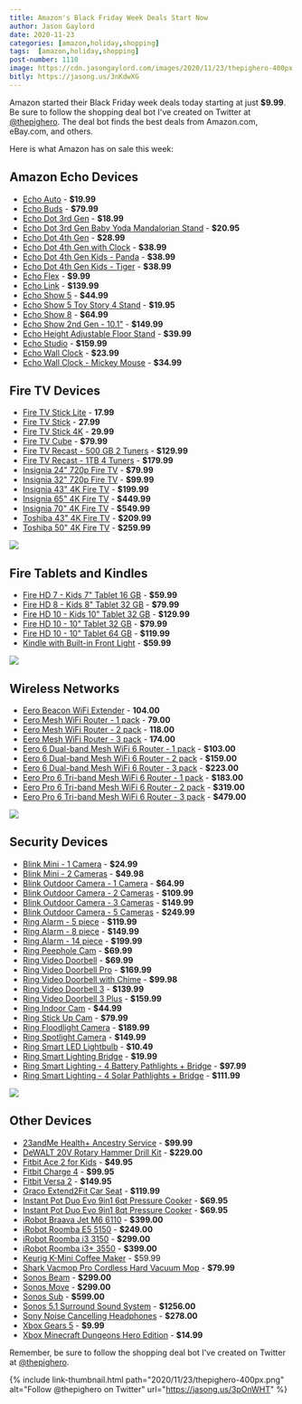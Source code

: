 ```yaml
---
title: Amazon's Black Friday Week Deals Start Now
author: Jason Gaylord
date: 2020-11-23
categories: [amazon,holiday,shopping]
tags:  [amazon,holiday,shopping]
post-number: 1110
image: https://cdn.jasongaylord.com/images/2020/11/23/thepighero-400px.png
bitly: https://jasong.us/3nKdwXG
---
```


Amazon started their Black Friday week deals today starting at just **$9.99**. Be sure to follow the shopping deal bot I've created on Twitter at [@thepighero](https://jasong.us/3pOnWHT). The deal bot finds the best deals from Amazon.com, eBay.com, and others.

Here is what Amazon has on sale this week:

## Amazon Echo Devices
- [Echo Auto](https://www.amazon.com/s/ref=as_li_ss_tl?k=Echo+Auto&i=amazon-devices&ref=nb_sb_noss_2&linkCode=ll2&tag=thepighero-20&linkId=953db61ac4cc16a6c862d937273bf28d&language=en_US) - **$19.99**
- [Echo Buds](https://www.amazon.com/Echo-Buds/dp/B07F6VM1S3/ref=as_li_ss_tl?smid=ATVPDKIKX0DER&linkCode=ll1&tag=thepighero-20&linkId=ed3f40b7f83b725a1e22f347fe1bf01c&language=en_US) - **$79.99**
- [Echo Dot 3rd Gen](https://www.amazon.com/Echo-Dot/dp/B07FZ8S74R/ref=as_li_ss_tl?smid=ATVPDKIKX0DER&linkCode=ll1&tag=thepighero-20&linkId=8505b408bc9135158344a12d490bda72&language=en_US) - **$18.99**
- [Echo Dot 3rd Gen Baby Yoda Mandalorian Stand](https://www.amazon.com/s/ref=as_li_ss_tl?k=The+Mandalorian:+The+Child,+Stand+for+Amazon+Echo+Dot&i=amazon-devices&ref=nb_sb_noss_2&linkCode=ll2&tag=thepighero-20&linkId=7fe0d852d1ebc371d185376dc46272b1&language=en_US) - **$20.95**
- [Echo Dot 4th Gen](https://www.amazon.com/dp/B07XJ8C8F5/ref=as_li_ss_tl?ie=UTF8&linkCode=ll1&tag=thepighero-20&linkId=fee3698034ca0d1223bfe90fcd5b46f2&language=en_US) - **$28.99**
- [Echo Dot 4th Gen with Clock](https://www.amazon.com/All-New-Echo-Dot-4th-Gen/dp/B07XJ8C8F7/ref=as_li_ss_tl?smid=ATVPDKIKX0DER&linkCode=ll1&tag=thepighero-20&linkId=6f5ee8b56cbeba0b512dc4e106ed665e&language=en_US) - **$38.99**
- [Echo Dot 4th Gen Kids - Panda](https://www.amazon.com/dp/B084J4MJCK/ref=as_li_ss_tl?th=1&linkCode=ll1&tag=thepighero-20&linkId=9ba7cabcb714f2173957dc587ef1b23f&language=en_US) - **$38.99**
- [Echo Dot 4th Gen Kids - Tiger](https://www.amazon.com/dp/B084J4QQK1/ref=as_li_ss_tl?ie=UTF8&linkCode=ll1&tag=thepighero-20&linkId=311f971c1cf5354aa3be01389c18af5d&language=en_US) - **$38.99**
- [Echo Flex](https://www.amazon.com/Echo-Flex/dp/B07MLY3JKV/ref=as_li_ss_tl?smid=ATVPDKIKX0DER&linkCode=ll1&tag=thepighero-20&linkId=7b21e64216c70a9e0dd39f02e3544eb5&language=en_US) - **$9.99**
- [Echo Link](https://www.amazon.com/Echo-Link-Stream-stereo-system/dp/B0798DVZCY/ref=as_li_ss_tl?smid=ATVPDKIKX0DER&linkCode=ll1&tag=thepighero-20&linkId=467b4b446d2f9e87bd20f432fcf9f7f7&language=en_US) - **$139.99**
- [Echo Show 5](https://www.amazon.com/Introducing-Echo-Show-Compact-Charcoal/dp/B07HZLHPKP/ref=as_li_ss_tl?smid=ATVPDKIKX0DER&linkCode=ll1&tag=thepighero-20&linkId=80bfad2c93c1b1f7b64a3dc5c49614d5&language=en_US) - **$44.99**
- [Echo Show 5 Toy Story 4 Stand](https://www.amazon.com/Made-Amazon-OtterBox-Stand-Echo/dp/B07VYW4894/ref=as_li_ss_tl?smid=ATVPDKIKX0DER&linkCode=ll1&tag=thepighero-20&linkId=bfb39c0efa8af9108e8f6803d9a9bcc5&language=en_US) - **$19.95**
- [Echo Show 8](https://www.amazon.com/Echo-Show-8/dp/B07PF1Y28C/ref=as_li_ss_tl?smid=ATVPDKIKX0DER&linkCode=ll1&tag=thepighero-20&linkId=9bea300f600fa1a83060368deebef26d&language=en_US) - **$64.99**
- [Echo Show 2nd Gen - 10.1"](https://www.amazon.com/All-new-Echo-Show-2nd-Gen/dp/B077THMYGN/ref=as_li_ss_tl?smid=ATVPDKIKX0DER&th=1&linkCode=ll1&tag=thepighero-20&linkId=92d2afbd05adb5ded6bd9a5a3b0b722e&language=en_US) - **$149.99**
- [Echo Height Adjustable Floor Stand](https://www.amazon.com/Amazon-Height-Adjustable-Floor-Stand/dp/B07RB83C7B/ref=as_li_ss_tl?smid=ATVPDKIKX0DER&linkCode=ll1&tag=thepighero-20&linkId=a41dd77dc99bdda0dedea45199c293f6&language=en_US) - **$39.99**
- [Echo Studio](https://www.amazon.com/Echo-Studio/dp/B07G9Y3ZMC/ref=as_li_ss_tl?smid=ATVPDKIKX0DER&linkCode=ll1&tag=thepighero-20&linkId=b4c3b65bafee4d9472abc71f45db1cbf&language=en_US) - **$159.99**
- [Echo Wall Clock](https://www.amazon.com/Introducing-Echo-Wall-Clock---An-Echo-companion-to-see-timers-at-a-glance./dp/B07FQDMKFT/ref=as_li_ss_tl?smid=ATVPDKIKX0DER&linkCode=ll1&tag=thepighero-20&linkId=d1d5fd0c320f4a2b43adf8e8443704c1&language=en_US) - **$23.99**
- [Echo Wall Clock - Mickey Mouse](https://www.amazon.com/Echo-Wall-Clock-requires-compatible/dp/B07VZ2W7L4/ref=as_li_ss_tl?smid=ATVPDKIKX0DER&linkCode=ll1&tag=thepighero-20&linkId=0a84cc5b98ffa122da46a9ed1289eb15&language=en_US) - **$34.99**

## Fire TV Devices
- [Fire TV Stick Lite](https://www.amazon.com/fire-tv-stick-lite/dp/B07YNLBS7R/ref=as_li_ss_tl?smid=ATVPDKIKX0DER&linkCode=ll1&tag=thepighero-20&linkId=e44d739605915801be94bdf507fd338c&language=en_US) - **17.99**
- [Fire TV Stick](https://www.amazon.com/all-new-fire-tv-stick-with-alexa-voice-remote/dp/B07ZZVX1F2/ref=as_li_ss_tl?smid=ATVPDKIKX0DER&linkCode=ll1&tag=thepighero-20&linkId=91dc1883a4aa891749be97004a086e2c&language=en_US) - **27.99**
- [Fire TV Stick 4K](https://www.amazon.com/Fire-TV-Stick-4K-with-Alexa-Voice-Remote/dp/B079QHML21/ref=as_li_ss_tl?smid=ATVPDKIKX0DER&linkCode=ll1&tag=thepighero-20&linkId=fd48a706b9a801344190985fe9aef6ef&language=en_US) - **29.99**
- [Fire TV Cube](https://www.amazon.com/all-new-fire-tv-cube-with-alexa-voice-remote/dp/B07KGVB6D6/ref=as_li_ss_tl?smid=ATVPDKIKX0DER&linkCode=ll1&tag=thepighero-20&linkId=600a692a9fe515f05ca468327d2d357f&language=en_US) - **$79.99**
- [Fire TV Recast - 500 GB 2 Tuners](https://www.amazon.com/Fire-TV-Recast-over-the-air-DVR-500GB-75-hours/dp/B01J6A6H74/ref=as_li_ss_tl?smid=ATVPDKIKX0DER&linkCode=ll1&tag=thepighero-20&linkId=6cfb39d507b01f473396abbca81be807&language=en_US) - **$129.99**
- [Fire TV Recast - 1TB 4 Tuners](https://www.amazon.com/Fire-TV-Recast-over-the-air-DVR-500GB-75-hours/dp/B01J6A6H74/ref=as_li_ss_tl?smid=ATVPDKIKX0DER&linkCode=ll1&tag=thepighero-20&linkId=74b5dac9662b8d63353053cdee682c05&language=en_US) - **$179.99**
- [Insignia 24" 720p Fire TV](https://www.amazon.com/All-New-Insignia-NS-24DF310NA21-24-inch-Smart/dp/B0874YZVWK/ref=as_li_ss_tl?smid=ANSF0RE9FUP82&linkCode=ll1&tag=thepighero-20&linkId=2a96b75d4cafb50fc7cdf33e34300951&language=en_US) - **$79.99**
- [Insignia 32" 720p Fire TV](https://www.amazon.com/dp/B08BG4HS1L/ref=as_li_ss_tl?ie=UTF8&linkCode=ll1&tag=thepighero-20&linkId=d601f594e4d80efe16b1c747a1de2b6e&language=en_US) - **$99.99**
- [Insignia 43" 4K Fire TV](https://www.amazon.com/All-New-Insignia-NS-43DF710NA21-43-inch-Smart/dp/B086VRY8GZ/ref=as_li_ss_tl?smid=ANSF0RE9FUP82&linkCode=ll1&tag=thepighero-20&linkId=9877a3cbbee53143cc02a2f8da3ada70&language=en_US) - **$199.99**
- [Insignia 65" 4K Fire TV](https://www.amazon.com/All-New-Insignia-NS-43DF710NA21-43-inch-Smart/dp/B08CVTKRJG/ref=as_li_ss_tl?smid=ANSF0RE9FUP82&th=1&linkCode=ll1&tag=thepighero-20&linkId=6c5b78a22afbcc10644f599064a45bc9&language=en_US) - **$449.99**
- [Insignia 70" 4K Fire TV](https://www.amazon.com/All-New-Insignia-NS-43DF710NA21-43-inch-Smart/dp/B08CVV2Z32/ref=as_li_ss_tl?smid=ANSF0RE9FUP82&th=1&linkCode=ll1&tag=thepighero-20&linkId=0238541813573f7159ba83ca77197e23&language=en_US) - **$549.99**
- [Toshiba 43" 4K Fire TV](https://www.amazon.com/All-New-Toshiba-43LF621U21-43-inch-Vision/dp/B0874XJYW8/ref=as_li_ss_tl?smid=ANSF0RE9FUP82&linkCode=ll1&tag=thepighero-20&linkId=d315a0f0d5a2c7bd0be2119eac3d818f&language=en_US) - **$209.99**
- [Toshiba 50" 4K Fire TV](https://www.amazon.com/All-New-Toshiba-43LF621U21-43-inch-Vision/dp/B086VR2KY8/ref=as_li_ss_tl?smid=ANSF0RE9FUP82&th=1&linkCode=ll1&tag=thepighero-20&linkId=42d1c322d8fef99bb4e1904563f47a4c&language=en_US) - **$259.99**

<a href="https://www.amazon.com/Fire-TV-Stick-4K-with-Alexa-Voice-Remote/dp/B079QHML21/ref=as_li_ss_il?smid=ATVPDKIKX0DER&linkCode=li2&tag=thepighero-20&linkId=959f2b067bd133dca38f0ff74d0fe29a&language=en_US" target="_blank"><img border="0" src="//ws-na.amazon-adsystem.com/widgets/q?_encoding=UTF8&ASIN=B079QHML21&Format=_SL160_&ID=AsinImage&MarketPlace=US&ServiceVersion=20070822&WS=1&tag=thepighero-20&language=en_US" ></a><img src="https://ir-na.amazon-adsystem.com/e/ir?t=thepighero-20&language=en_US&l=li2&o=1&a=B079QHML21" width="1" height="1" border="0" alt="" style="border:none !important; margin:0px !important;" />

## Fire Tablets and Kindles
- [Fire HD 7 - Kids 7" Tablet 16 GB](https://www.amazon.com/Fire-7-Kids-Edition-Tablet/dp/B07H8WS1FT/ref=as_li_ss_tl?smid=ATVPDKIKX0DER&linkCode=ll1&tag=thepighero-20&linkId=802b4dbb86657ac0416d21da927a9afb&language=en_US) - **$59.99**
- [Fire HD 8 - Kids 8" Tablet 32 GB](https://www.amazon.com/All-New-Fire-HD-8-Kids-Edition-Tablet/dp/B07WDDT3G5/ref=as_li_ss_tl?smid=ATVPDKIKX0DER&linkCode=ll1&tag=thepighero-20&linkId=bb8f0f704ed1ba6184da516b3fdb2121&language=en_US) - **$79.99**
- [Fire HD 10 - Kids 10" Tablet 32 GB](https://www.amazon.com/Fire-HD-10-Kids-Edition/dp/B07KD7K4B1/ref=as_li_ss_tl?smid=ATVPDKIKX0DER&linkCode=ll1&tag=thepighero-20&linkId=864c8ba53abcf42cd89f6a4554cf28f6&language=en_US) - **$129.99**
- [Fire HD 10 - 10" Tablet 32 GB](https://www.amazon.com/Fire-HD-10/dp/B07KD6BTCZ/ref=as_li_ss_tl?smid=ATVPDKIKX0DER&linkCode=ll1&tag=thepighero-20&linkId=db7e7f145b4c5ea113d1c923bee98401&language=en_US) - **$79.99**
- [Fire HD 10 - 10" Tablet 64 GB](https://www.amazon.com/Fire-HD-10/dp/B07KD58DQS/ref=as_li_ss_tl?smid=ATVPDKIKX0DER&th=1&linkCode=ll1&tag=thepighero-20&linkId=f7e27d0f65897288120340c1ee0a53bf&language=en_US) - **$119.99**
- [Kindle with Built-in Front Light](https://www.amazon.com/Kindle-Now-with-Built-in-Front-Light/dp/B07978J597/ref=as_li_ss_tl?smid=ATVPDKIKX0DER&linkCode=ll1&tag=thepighero-20&linkId=8a5f67f85faed9ee4c799929c30aba78&language=en_US) - **$59.99**

<a href="https://www.amazon.com/Fire-7-Kids-Edition-Tablet/dp/B07H8WS1FT/ref=as_li_ss_il?smid=ATVPDKIKX0DER&linkCode=li2&tag=thepighero-20&linkId=d8d9d546fd04abdb56c27449c46fb6a5&language=en_US" target="_blank"><img border="0" src="//ws-na.amazon-adsystem.com/widgets/q?_encoding=UTF8&ASIN=B07H8WS1FT&Format=_SL160_&ID=AsinImage&MarketPlace=US&ServiceVersion=20070822&WS=1&tag=thepighero-20&language=en_US" ></a><img src="https://ir-na.amazon-adsystem.com/e/ir?t=thepighero-20&language=en_US&l=li2&o=1&a=B07H8WS1FT" width="1" height="1" border="0" alt="" style="border:none !important; margin:0px !important;" />

## Wireless Networks
- [Eero Beacon WiFi Extender](https://www.amazon.com/eero-Advanced-Wireless-Nightlight-Networks/dp/B077CDGS9S/ref=as_li_ss_tl?dchild=1&keywords=Eero+Pro+6&qid=1606148862&s=amazon-devices&sr=1-8&linkCode=ll1&tag=thepighero-20&linkId=83967fc1b84165471cb47d00e5ca10b2&language=en_US) - **104.00**
- [Eero Mesh WiFi Router - 1 pack](https://www.amazon.com/Introducing-Amazon-eero-mesh-router/dp/B07WGJ8ZD3/ref=as_li_ss_tl?dchild=1&keywords=Eero+Pro+6&qid=1606148862&s=amazon-devices&sr=1-12&linkCode=ll1&tag=thepighero-20&linkId=ac444b535cdd0797494c437ff5298339&language=en_US) - **79.00**
- [Eero Mesh WiFi Router - 2 pack](https://www.amazon.com/Introducing-Amazon-eero-mesh-router/dp/B08B2M8LKG/ref=as_li_ss_tl?dchild=1&keywords=Eero+Pro+6&qid=1606148862&s=amazon-devices&sr=1-12&th=1&linkCode=ll1&tag=thepighero-20&linkId=8adec47b5d51d6891a8e4d41c11a3322&language=en_US) - **118.00**
- [Eero Mesh WiFi Router - 3 pack](https://www.amazon.com/Introducing-eero-mesh-WiFi-system-3-pack-/dp/B07WMLPSRL/ref=as_li_ss_tl?dchild=1&keywords=Eero+Pro+6&qid=1606148862&s=amazon-devices&sr=1-11&linkCode=ll1&tag=thepighero-20&linkId=4d15816e95dc3089d72fb310eb3d5ab2&language=en_US) - **174.00**
- [Eero 6 Dual-band Mesh WiFi 6 Router - 1 pack](https://www.amazon.com/Staging-Product-Not-Retail-Sale/dp/B085VM9ZDD/ref=as_li_ss_tl?dchild=1&keywords=Eero+Pro+6&qid=1606148862&s=amazon-devices&sr=1-5&th=1&linkCode=ll1&tag=thepighero-20&linkId=5d381f204295912143396ba50135e543&language=en_US) - **$103.00**
- [Eero 6 Dual-band Mesh WiFi 6 Router - 2 pack](https://www.amazon.com/Staging-Product-Not-Retail-Sale/dp/B085WS7H6K/ref=as_li_ss_tl?dchild=1&keywords=Eero+Pro+6&qid=1606148862&s=amazon-devices&sr=1-5&linkCode=ll1&tag=thepighero-20&linkId=b0402e5c820aa6a1074a62d37d7a26e6&language=en_US) - **$159.00**
- [Eero 6 Dual-band Mesh WiFi 6 Router - 3 pack](https://www.amazon.com/Amazon-eero-6-3-pack/dp/B085WSCTS4/ref=as_li_ss_tl?dchild=1&keywords=Eero+Pro+6&qid=1606149506&sr=8-3&linkCode=ll1&tag=thepighero-20&linkId=9600ee77048c11e72386562e0690e2ce&language=en_US) - **$223.00**
- [Eero Pro 6 Tri-band Mesh WiFi 6 Router - 1 pack](https://www.amazon.com/Eero-Pro-6-Router/dp/B085VNCZHL/ref=as_li_ss_tl?dchild=1&keywords=Eero+Pro+6&qid=1606148862&s=amazon-devices&sr=1-1&linkCode=ll1&tag=thepighero-20&linkId=e2efeae1d0aba5666089c4805f8d09da&language=en_US) - **$183.00**
- [Eero Pro 6 Tri-band Mesh WiFi 6 Router - 2 pack](https://www.amazon.com/Eero-Pro-6-Router/dp/B085VNCZHL/ref=as_li_ss_tl?dchild=1&keywords=Eero+Pro+6&qid=1606148862&s=amazon-devices&sr=1-1&linkCode=ll1&tag=thepighero-20&linkId=59d4b41f78c31cb87a33cbd401de84f0&language=en_US) - **$319.00**
- [Eero Pro 6 Tri-band Mesh WiFi 6 Router - 3 pack](https://www.amazon.com/Amazon-eero-pro-6-3-pack/dp/B085VNCZHZ/ref=as_li_ss_tl?dchild=1&keywords=Eero+Pro+6&qid=1606149506&sr=8-1&linkCode=ll1&tag=thepighero-20&linkId=3879d1e9c964efc33a3538603a6efcc6&language=en_US) - **$479.00**

<a href="https://www.amazon.com/Eero-Pro-6-Router/dp/B085VNCZHL/ref=as_li_ss_il?dchild=1&keywords=Eero+Pro+6&qid=1606148862&s=amazon-devices&sr=1-1&linkCode=li2&tag=thepighero-20&linkId=d92b45795a1ca56300153c4648922e09&language=en_US" target="_blank"><img border="0" src="//ws-na.amazon-adsystem.com/widgets/q?_encoding=UTF8&ASIN=B085VNCZHL&Format=_SL160_&ID=AsinImage&MarketPlace=US&ServiceVersion=20070822&WS=1&tag=thepighero-20&language=en_US" ></a><img src="https://ir-na.amazon-adsystem.com/e/ir?t=thepighero-20&language=en_US&l=li2&o=1&a=B085VNCZHL" width="1" height="1" border="0" alt="" style="border:none !important; margin:0px !important;" />

## Security Devices
- [Blink Mini - 1 Camera](https://www.amazon.com/Blink-Mini-Indoor-Camera/dp/B07X6C9RMF/ref=as_li_ss_tl?smid=ATVPDKIKX0DER&linkCode=ll1&tag=thepighero-20&linkId=bcd3596d5a4bdfc61af8b174890a79d9&language=en_US) - **$24.99**
- [Blink Mini - 2 Cameras](https://www.amazon.com/Blink-Mini-Indoor-Camera/dp/B07X27VK3D/ref=as_li_ss_tl?smid=ATVPDKIKX0DER&th=1&linkCode=ll1&tag=thepighero-20&linkId=cc42d8d95650a5904526eb5e974014e8&language=en_US) - **$49.98**
- [Blink Outdoor Camera - 1 Camera](https://www.amazon.com/Blink-Outdoor-Wireless-Security-Camera/dp/B086DKSYTS/ref=as_li_ss_tl?smid=ATVPDKIKX0DER&linkCode=ll1&tag=thepighero-20&linkId=ea5971a8b720d053a13ef8a6e1590d01&language=en_US) - **$64.99**
- [Blink Outdoor Camera - 2 Cameras](https://www.amazon.com/Blink-Outdoor-Wireless-Security-Camera/dp/B086DL32R3/ref=as_li_ss_tl?smid=ATVPDKIKX0DER&th=1&linkCode=ll1&tag=thepighero-20&linkId=9c3ad28dc34d33f8293f865de3a486c5&language=en_US) - **$109.99**
- [Blink Outdoor Camera - 3 Cameras](https://www.amazon.com/Blink-Outdoor-Wireless-Security-Camera/dp/B086DKSHQ4/ref=as_li_ss_tl?smid=ATVPDKIKX0DER&th=1&linkCode=ll1&tag=thepighero-20&linkId=a34f4a6764d6ed44b91dca489209968b&language=en_US) - **$149.99**
- [Blink Outdoor Camera - 5 Cameras](https://www.amazon.com/Blink-Outdoor-Wireless-Security-Camera/dp/B086DKGCFP/ref=as_li_ss_tl?smid=ATVPDKIKX0DER&th=1&linkCode=ll1&tag=thepighero-20&linkId=e224f3455abb890e2fb966498ea06f8b&language=en_US) - **$249.99**
- [Ring Alarm - 5 piece](https://www.amazon.com/All-new-Ring-Alarm-8-piece-kit/dp/B07ZDTXJ93/ref=as_li_ss_tl?smid=ATVPDKIKX0DER&th=1&linkCode=ll1&tag=thepighero-20&linkId=df700cec4f1a72a80a808278ef390ec1&language=en_US) - **$119.99**
- [Ring Alarm - 8 piece](https://www.amazon.com/All-new-Ring-Alarm-8-piece-kit/dp/B07ZPMCW64/ref=as_li_ss_tl?smid=ATVPDKIKX0DER&linkCode=ll1&tag=thepighero-20&linkId=f9cf5804c53ed44c27307a3fca01d6cf&language=en_US) - **$149.99**
- [Ring Alarm - 14 piece](https://www.amazon.com/All-new-Ring-Alarm-8-piece-kit/dp/B084YCCX7X/ref=as_li_ss_tl?smid=ATVPDKIKX0DER&th=1&linkCode=ll1&tag=thepighero-20&linkId=03a0a82f0d34461b0116917565b67b38&language=en_US) - **$199.99**
- [Ring Peephole Cam](https://www.amazon.com/Ring-Peephole-Cam-doorbell-installation/dp/B07WHMQNPC/ref=as_li_ss_tl?smid=ATVPDKIKX0DER&linkCode=ll1&tag=thepighero-20&linkId=be7ca5923099aa99cb977b030b81c093&language=en_US) - **$69.99**
- [Ring Video Doorbell](https://www.amazon.com/Ring-Video-Doorbell/dp/B07WGJ8XWZ/ref=as_li_ss_tl?ref_=Oct_DLandingS_D_315d8153_60&smid=ATVPDKIKX0DER&linkCode=ll1&tag=thepighero-20&linkId=6375cb734dd3e850d50fb924d2ed57bf&language=en_US) - **$69.99**
- [Ring Video Doorbell Pro](https://www.amazon.com/Ring-Doorbell-Pro/dp/B01DM6BDA4/ref=as_li_ss_tl?smid=ATVPDKIKX0DER&linkCode=ll1&tag=thepighero-20&linkId=575f29ebae1016f9f8fa5e260a0b4798&language=en_US) - **$169.99**
- [Ring Video Doorbell with Chime](https://www.amazon.com/deal/315d8153/ref=as_li_ss_tl?smid=ATVPDKIKX0DER&linkCode=ll2&tag=thepighero-20&linkId=7a2260adac5416bd10f4985268279a25&language=en_US) - **$99.98**
- [Ring Video Doorbell 3](https://www.amazon.com/Ring-Video-Doorbell-3/dp/B0849J7W5X/ref=as_li_ss_tl?smid=ATVPDKIKX0DER&linkCode=ll1&tag=thepighero-20&linkId=d8e66448619bbfb1feee044feeb07c87&language=en_US) - **$139.99**
- [Ring Video Doorbell 3 Plus](https://www.amazon.com/Ring-Video-Doorbell-3-Plus/dp/B07WLP395R/ref=as_li_ss_tl?smid=ATVPDKIKX0DER&linkCode=ll1&tag=thepighero-20&linkId=0e842f9de64c9d1220a1acd8792cf166&language=en_US) - **$159.99**
- [Ring Indoor Cam](https://www.amazon.com/Introducing-Ring-Indoor-Cam-Compact-Plug-In-HD-security-camera-with-two-way-talk-White-Works-with-Alexa-/dp/B07Q9VBYV8/ref=as_li_ss_tl?smid=ATVPDKIKX0DER&linkCode=ll1&tag=thepighero-20&linkId=41eb79dcfdbfb70921799d4caa01b644&language=en_US) - **$44.99**
- [Ring Stick Up Cam](https://www.amazon.com/All-new-Ring-Stick-Up-Cam-Battery-HD-security-camera-with-two-way-talk-Works-with-Alexa-/dp/B07Q6ZZFLS/ref=as_li_ss_tl?smid=ATVPDKIKX0DER&linkCode=ll1&tag=thepighero-20&linkId=606e00bdc9ccd4d1d98822c344f2ad12&language=en_US) - **$79.99**
- [Ring Floodlight Camera](https://www.amazon.com/Ring-Floodlight-Camera-Motion-Activated-Security/dp/B0727XJQLD/ref=as_li_ss_tl?smid=ATVPDKIKX0DER&linkCode=ll1&tag=thepighero-20&linkId=2ca609ac013f57ef3d930fd5589e3db9&language=en_US) - **$189.99**
- [Ring Spotlight Camera](https://www.amazon.com/Ring-Spotlight-Battery-Security-Two-Way/dp/B0758L64L9/ref=as_li_ss_tl?smid=ATVPDKIKX0DER&linkCode=ll1&tag=thepighero-20&linkId=8fa1cd036363e4dc0e536941dadf4543&language=en_US) - **$149.99**
- [Ring Smart LED Lightbulb](https://www.amazon.com/dp/B07YP9VK7Q/ref=as_li_ss_tl?th=1&linkCode=ll1&tag=thepighero-20&linkId=a3cffb2cbe7988a14dbed99858c9ca36&language=en_US) - **$10.49**
- [Ring Smart Lighting Bridge](https://www.amazon.com/Introducing-Ring-Smart-Lighting-Bridge/dp/B07KXBX65F/ref=as_li_ss_tl?smid=ATVPDKIKX0DER&linkCode=ll1&tag=thepighero-20&linkId=25f0a4be015ff81e246a9fb5921fe102&language=en_US) - **$19.99**
- [Ring Smart Lighting - 4 Battery Pathlights + Bridge](https://www.amazon.com/Introducing-Ring-Smart-Lighting-Pathlight/dp/B07L3HCC3W/ref=as_li_ss_tl?smid=ATVPDKIKX0DER&linkCode=ll1&tag=thepighero-20&linkId=6a27080d47cf83a803799512eb3fed46&language=en_US) - **$97.99**
- [Ring Smart Lighting - 4 Solar Pathlights + Bridge](https://www.amazon.com/Introducing-Ring-Solar-Pathlight-Motion-Sensor/dp/B082JZXL1R/ref=as_li_ss_tl?smid=ATVPDKIKX0DER&linkCode=ll1&tag=thepighero-20&linkId=3c148fa2ab1dd76ea30f1460d51b5dd9&language=en_US) - **$111.99**

<a href="https://www.amazon.com/Ring-Video-Doorbell-3-Plus/dp/B07WLP395R/ref=as_li_ss_il?smid=ATVPDKIKX0DER&linkCode=li2&tag=thepighero-20&linkId=5dd6385bb998c850d2877765eaa93452&language=en_US" target="_blank"><img border="0" src="//ws-na.amazon-adsystem.com/widgets/q?_encoding=UTF8&ASIN=B07WLP395R&Format=_SL160_&ID=AsinImage&MarketPlace=US&ServiceVersion=20070822&WS=1&tag=thepighero-20&language=en_US" ></a><img src="https://ir-na.amazon-adsystem.com/e/ir?t=thepighero-20&language=en_US&l=li2&o=1&a=B07WLP395R" width="1" height="1" border="0" alt="" style="border:none !important; margin:0px !important;" />

## Other Devices
- [23andMe Health+ Ancestry Service](https://www.amazon.com/23andMe-DNA-Test-Ancestry-Personal/dp/B01G7PYQTM/ref=as_li_ss_tl?smid=A1KWJVS57NX03I&linkCode=ll1&tag=thepighero-20&linkId=8a33bad9b891b024b9245c4ff55fdee1&language=en_US) - **$99.99**
- [DeWALT 20V Rotary Hammer Drill Kit](https://www.amazon.com/DEWALT-DCH133M2-Brushless-D-Handle-Rotary/dp/B01M4LXUD2/ref=as_li_ss_tl?s=hi&ie=UTF8&qid=1606154832&sr=1-1&linkCode=ll1&tag=thepighero-20&linkId=6bc365db07b0b6064267faf5750348b1&language=en_US) - **$229.00**
- [Fitbit Ace 2 for Kids](https://www.amazon.com/deal/ae3635bc/ref=as_li_ss_tl?showVariations=true&smid=ATVPDKIKX0DER&linkCode=ll2&tag=thepighero-20&linkId=3f42d5f8ebb78f34606e01f7e953271d&language=en_US) - **$49.95**
- [Fitbit Charge 4](https://www.amazon.com/deal/ae3635bc/ref=as_li_ss_tl?showVariations=true&smid=ATVPDKIKX0DER&linkCode=ll2&tag=thepighero-20&linkId=3f42d5f8ebb78f34606e01f7e953271d&language=en_US) - **$99.95**
- [Fitbit Versa 2](https://www.amazon.com/deal/ae3635bc/ref=as_li_ss_tl?showVariations=true&smid=ATVPDKIKX0DER&linkCode=ll2&tag=thepighero-20&linkId=3f42d5f8ebb78f34606e01f7e953271d&language=en_US) - **$149.95**
- [Graco Extend2Fit Car Seat](https://www.amazon.com/deal/e770316d/ref=as_li_ss_tl?showVariations=true&smid=ATVPDKIKX0DER&linkCode=ll2&tag=thepighero-20&linkId=f01a9d68429608a5faaf218b26b56d31&language=en_US) - **$119.99**
- [Instant Pot Duo Evo 9in1 6qt Pressure Cooker](https://www.amazon.com/Instant-Pot-Duo-Evo-Plus/dp/B07W55DDFB/ref=as_li_ss_tl?smid=ATVPDKIKX0DER&th=1&linkCode=ll1&tag=thepighero-20&linkId=10be3562c338fb2eb5e01ab008bd07ca&language=en_US) - **$69.95**
- [Instant Pot Duo Evo 9in1 8qt Pressure Cooker](https://www.amazon.com/Instant-Pot-Duo-Evo-Plus/dp/B07WL1XBBD/ref=as_li_ss_tl?smid=ATVPDKIKX0DER&th=1&linkCode=ll1&tag=thepighero-20&linkId=b0f49a54b4d0d74fbb9d265a205165ec&language=en_US) - **$69.95**
- [iRobot Braava Jet M6 6110](https://www.amazon.com/deal/59220f20/ref=as_li_ss_tl?showVariations=true&smid=ATVPDKIKX0DER&linkCode=ll2&tag=thepighero-20&linkId=11f2424e0b61fd8ba9b9856d0ff054cb&language=en_US) - **$399.00**
- [iRobot Roomba E5 5150](https://www.amazon.com/deal/59220f20/ref=as_li_ss_tl?showVariations=true&smid=ATVPDKIKX0DER&linkCode=ll2&tag=thepighero-20&linkId=11f2424e0b61fd8ba9b9856d0ff054cb&language=en_US) - **$249.00**
- [iRobot Roomba i3 3150](https://www.amazon.com/deal/59220f20/ref=as_li_ss_tl?showVariations=true&smid=ATVPDKIKX0DER&linkCode=ll2&tag=thepighero-20&linkId=11f2424e0b61fd8ba9b9856d0ff054cb&language=en_US) - **$299.00**
- [iRobot Roomba i3+ 3550](https://www.amazon.com/deal/59220f20/ref=as_li_ss_tl?showVariations=true&smid=ATVPDKIKX0DER&linkCode=ll2&tag=thepighero-20&linkId=11f2424e0b61fd8ba9b9856d0ff054cb&language=en_US) - **$399.00**
- [Keurig K-Mini Coffee Maker](https://www.amazon.com/deal/45942e0f/ref=as_li_ss_tl?showVariations=true&smid=ATVPDKIKX0DER&linkCode=ll2&tag=thepighero-20&linkId=1577add8ef2c34301718a7fa0c0ed098&language=en_US) - $59.99
- [Shark Vacmop Pro Cordless Hard Vacuum Mop](https://www.amazon.com/Shark-VACMOP-Cordless-Disposable-Charcoal/dp/B084BS1J9K/ref=as_li_ss_tl?smid=ATVPDKIKX0DER&linkCode=ll1&tag=thepighero-20&linkId=19f053d619caca71b84722fad283e44f&language=en_US) - **$79.99**
- [Sonos Beam](https://www.amazon.com/deal/5656341b/ref=as_li_ss_tl?showVariations=true&smid=ATVPDKIKX0DER&linkCode=ll2&tag=thepighero-20&linkId=1a306d0253e643aa3a5d05beb8a58bb0&language=en_US) - **$299.00**
- [Sonos Move](https://www.amazon.com/deal/5656341b/ref=as_li_ss_tl?showVariations=true&smid=ATVPDKIKX0DER&linkCode=ll2&tag=thepighero-20&linkId=1a306d0253e643aa3a5d05beb8a58bb0&language=en_US) - **$299.00**
- [Sonos Sub](https://www.amazon.com/deal/5656341b/ref=as_li_ss_tl?showVariations=true&smid=ATVPDKIKX0DER&linkCode=ll2&tag=thepighero-20&linkId=1a306d0253e643aa3a5d05beb8a58bb0&language=en_US) - **$599.00**
- [Sonos 5.1 Surround Sound System](https://www.amazon.com/All-new-Sonos-Beam-built-Streaming/dp/B088MZ8CV7/ref=as_li_ss_tl?ref_=Oct_DLandingS_D_5656341b_63&smid=ATVPDKIKX0DER&th=1&linkCode=ll1&tag=thepighero-20&linkId=af10dacc0a3b84aa1a87062a28d4aed5&language=en_US) - **$1256.00**
- [Sony Noise Cancelling Headphones](https://www.amazon.com/Sony-WH-1000XM4-Canceling-Headphones-phone-call/dp/B0863TXGM3/ref=as_li_ss_tl?smid=ATVPDKIKX0DER&linkCode=ll1&tag=thepighero-20&linkId=17516ef379e036bda3281f890c525ff0&language=en_US) - **$278.00**
- [Xbox Gears 5](https://www.amazon.com/s/ref=as_li_ss_tl?hidden-keywords=B013GZ67Y8+%7C+B07DJRPZWY+%7C+B00ZPT59YS+%7C+B07DJZHQPX+%7C+B08DD5559K+%7C+B083XW6CJN+%7C+B081472NC7+%7C+B07JVF7M28+%7C+B07DJY4FRP+%7C+B00DB9JV5W+%7C+B00ZMBMO06&smid=ATVPDKIKX0DER&ref=gbps_tit___b05bc17b&linkCode=ll2&tag=thepighero-20&linkId=fe527dce4de2aa1385afcbd61897b7c4&language=en_US) - **$9.99**
- [Xbox Minecraft Dungeons Hero Edition](https://www.amazon.com/s/ref=as_li_ss_tl?hidden-keywords=B013GZ67Y8+%7C+B07DJRPZWY+%7C+B00ZPT59YS+%7C+B07DJZHQPX+%7C+B08DD5559K+%7C+B083XW6CJN+%7C+B081472NC7+%7C+B07JVF7M28+%7C+B07DJY4FRP+%7C+B00DB9JV5W+%7C+B00ZMBMO06&smid=ATVPDKIKX0DER&ref=gbps_tit___b05bc17b&linkCode=ll2&tag=thepighero-20&linkId=fe527dce4de2aa1385afcbd61897b7c4&language=en_US) - **$14.99**

Remember, be sure to follow the shopping deal bot I've created on Twitter at [@thepighero](https://jasong.us/3pOnWHT).

{% include link-thumbnail.html path="2020/11/23/thepighero-400px.png" alt="Follow @thepighero on Twitter" url="https://jasong.us/3pOnWHT" %}